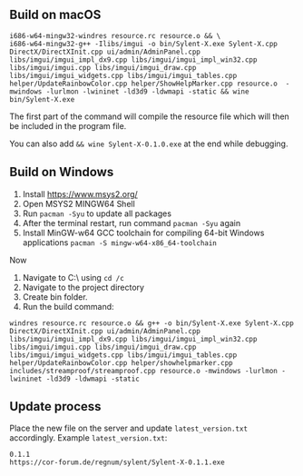 ## Build on macOS

```
i686-w64-mingw32-windres resource.rc resource.o && \
i686-w64-mingw32-g++ -Ilibs/imgui -o bin/Sylent-X.exe Sylent-X.cpp DirectX/DirectXInit.cpp ui/admin/AdminPanel.cpp libs/imgui/imgui_impl_dx9.cpp libs/imgui/imgui_impl_win32.cpp libs/imgui/imgui.cpp libs/imgui/imgui_draw.cpp libs/imgui/imgui_widgets.cpp libs/imgui/imgui_tables.cpp helper/UpdateRainbowColor.cpp helper/ShowHelpMarker.cpp resource.o  -mwindows -lurlmon -lwininet -ld3d9 -ldwmapi -static && wine bin/Sylent-X.exe
```

The first part of the command will compile the resource file which will then be included in the program file.

You can also add ``&& wine Sylent-X-0.1.0.exe`` at the end while debugging.

## Build on Windows

1. Install https://www.msys2.org/
2. Open MSYS2 MINGW64 Shell
3. Run ``pacman -Syu`` to update all packages
4. After the terminal restart, run command ``pacman -Syu`` again
5. Install MinGW-w64 GCC toolchain for compiling 64-bit Windows applications
``pacman -S mingw-w64-x86_64-toolchain``

Now
1. Navigate to C:\ using ``cd /c``
2. Navigate to the project directory
3. Create bin folder.
4. Run the build command:
```
windres resource.rc resource.o && g++ -o bin/Sylent-X.exe Sylent-X.cpp DirectX/DirectXInit.cpp ui/admin/AdminPanel.cpp libs/imgui/imgui_impl_dx9.cpp libs/imgui/imgui_impl_win32.cpp libs/imgui/imgui.cpp libs/imgui/imgui_draw.cpp libs/imgui/imgui_widgets.cpp libs/imgui/imgui_tables.cpp helper/UpdateRainbowColor.cpp helper/showhelpmarker.cpp includes/streamproof/streamproof.cpp resource.o -mwindows -lurlmon -lwininet -ld3d9 -ldwmapi -static

```


## Update process

Place the new file on the server and update ``latest_version.txt`` accordingly. Example ``latest_version.txt``:

```
0.1.1
https://cor-forum.de/regnum/sylent/Sylent-X-0.1.1.exe
```
